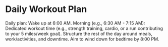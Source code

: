 # Daily Workout Plan

Daily plan: Wake up at 6:00 AM. Morning (e.g., 6:30 AM - 7:15 AM): Dedicated workout time (e.g., strength training, cardio, or a run contributing to your 5 miles/week goal). Structure the rest of the day around meals, work/activities, and downtime. Aim to wind down for bedtime by 8:00 PM.